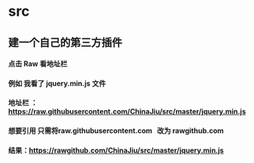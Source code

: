 # src
## 建一个自己的第三方插件
#### 点击 Raw 看地址栏    
#### 例如 我看了  jquery.min.js 文件 
#### 地址栏 ： https://raw.githubusercontent.com/ChinaJiu/src/master/jquery.min.js
#### 想要引用 只需将raw.githubusercontent.com   改为 rawgithub.com 
#### 结果：https://rawgithub.com/ChinaJiu/src/master/jquery.min.js
    
 
